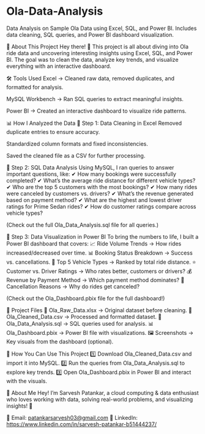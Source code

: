# Ola-Data-Analysis
Data Analysis on Sample Ola Data using Excel, SQL, and Power BI. Includes data cleaning, SQL queries, and Power BI dashboard visualization.

📌 About This Project
Hey there! 👋 This project is all about diving into Ola ride data and uncovering interesting insights using Excel, SQL, and Power BI. The goal was to clean the data, analyze key trends, and visualize everything with an interactive dashboard.

🛠 Tools Used
Excel → Cleaned raw data, removed duplicates, and formatted for analysis.

MySQL Workbench → Ran SQL queries to extract meaningful insights.

Power BI → Created an interactive dashboard to visualize ride patterns.

📊 How I Analyzed the Data
🔹 Step 1: Data Cleaning in Excel
Removed duplicate entries to ensure accuracy.

Standardized column formats and fixed inconsistencies.

Saved the cleaned file as a CSV for further processing.

🔹 Step 2: SQL Data Analysis
Using MySQL, I ran queries to answer important questions, like:
✔ How many bookings were successfully completed?
✔ What’s the average ride distance for different vehicle types?
✔ Who are the top 5 customers with the most bookings?
✔ How many rides were canceled by customers vs. drivers?
✔ What’s the revenue generated based on payment method?
✔ What are the highest and lowest driver ratings for Prime Sedan rides?
✔ How do customer ratings compare across vehicle types?

(Check out the full Ola_Data_Analysis.sql file for all queries.)

🔹 Step 3: Data Visualization in Power BI
To bring the numbers to life, I built a Power BI dashboard that covers:
📈 Ride Volume Trends → How rides increased/decreased over time.
📊 Booking Status Breakdown → Success vs. cancellations.
🚗 Top 5 Vehicle Types → Ranked by total ride distance.
⭐ Customer vs. Driver Ratings → Who rates better, customers or drivers?
💰 Revenue by Payment Method → Which payment method dominates?
📍 Cancellation Reasons → Why do rides get canceled?

(Check out the Ola_Dashboard.pbix file for the full dashboard!)

📂 Project Files
📄 Ola_Raw_Data.xlsx → Original dataset before cleaning.
📄 Ola_Cleaned_Data.csv → Processed and formatted dataset.
📜 Ola_Data_Analysis.sql → SQL queries used for analysis.
📊 Ola_Dashboard.pbix → Power BI file with visualizations.
🖼️ Screenshots → Key visuals from the dashboard (optional).


🚀 How You Can Use This Project
1️⃣ Download Ola_Cleaned_Data.csv and import it into MySQL.
2️⃣ Run the queries from Ola_Data_Analysis.sql to explore key trends.
3️⃣ Open Ola_Dashboard.pbix in Power BI and interact with the visuals.

👤 About Me
Hey! I’m Sarvesh Patankar, a cloud computing & data enthusiast who loves working with data, solving real-world problems, and visualizing insights! 🚀

📧 Email: patankarsarvesh03@gmail.com
🔗 LinkedIn: https://www.linkedin.com/in/sarvesh-patankar-b51444237/

